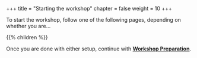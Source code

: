 +++
title = "Starting the workshop"
chapter = false
weight = 10
+++

To start the workshop, follow one of the following pages, depending on whether you are...

{{% children  %}}

Once you are done with either setup, continue with [**Workshop Preparation**](prep.html).